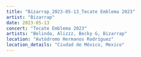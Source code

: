 ```yaml
---
title: "Bizarrap_2023-05-13_Tecate Emblema 2023"
artist: "Bizarrap"
date: 2023-05-13
concert: "Tecate Emblema 2023"
artists: "Belinda, Alizzz, Becky G, Bizarrap"
location: "Autódromo Hermanos Rodríguez"
location_details: "Ciudad de México, Mexico"
---
```

